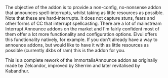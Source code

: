 The objective of the addon is to provide a non-config, no-nonsense addon that announces spell-interrupts, whilst taking as little resources as possible. Note that these are hard-interrupts. It does not capture stuns, fears and other forms of CC that interrupt spellcasting.
There are a lot of mainstream Interrupt Announce addons on the market and I'm fairly confident most of them offer a lot more functionality and configuration options.
Elvui offers this functionality natively, for example.
If you don't already have a way to announce addons, but would like to have it with as little resources as possible (currently 4kbs of ram) this is the addon for you.

This is a complete rework of the ImmortalisAnnounce addon as originally made by Zelcandor, improved by Sherrim and later revitalised by Kabandhur.